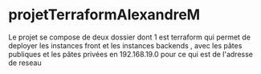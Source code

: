 # projetTerraformAlexandreM

Le projet se compose de deux dossier dont 1 est terraform qui permet de deployer les instances front et les instances backends , avec les pâtes publiques et les pâtes privées en 192.168.19.0 pour ce qui est de l'adresse de reseau 
